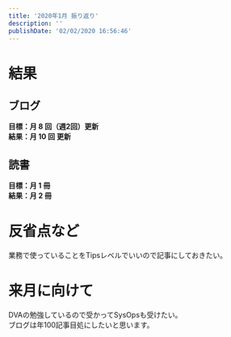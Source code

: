 ```yaml
---
title: '2020年1月 振り返り'
description: ''
publishDate: '02/02/2020 16:56:46'
---
```


<h1>結果</h1>

<h2>ブログ</h2>

<p><strong>目標：月 8 回（週2回）更新</strong><br />
<strong>結果：月 10 回 更新</strong></p>

<h2>読書</h2>

<p><strong>目標：月 1 冊</strong><br />
<strong>結果：月 2 冊</strong></p>

<h1>反省点など</h1>

<p>業務で使っていることをTipsレベルでいいので記事にしておきたい。</p>

<h1>来月に向けて</h1>

<p>DVAの勉強しているので受かってSysOpsも受けたい。<br />
ブログは年100記事目処にしたいと思います。</p>
